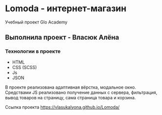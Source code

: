 # Lomoda - интернет-магазин
Учебный проект Glo Academy

## Выполнила проект - Власюк Алёна

### Технологии в проекте 
- HTML
- CSS (SCSS)
- Js
- JSON

В проекте реализована адаптивная вёрстка, модальное окно. 
Средствами JS реализовано получение данных с сервера, фильтрация, вывод товаров на страницу, сама страница товара и корзина.

Ссылка проекта https://vlasukalyona.github.io/Lomoda/

